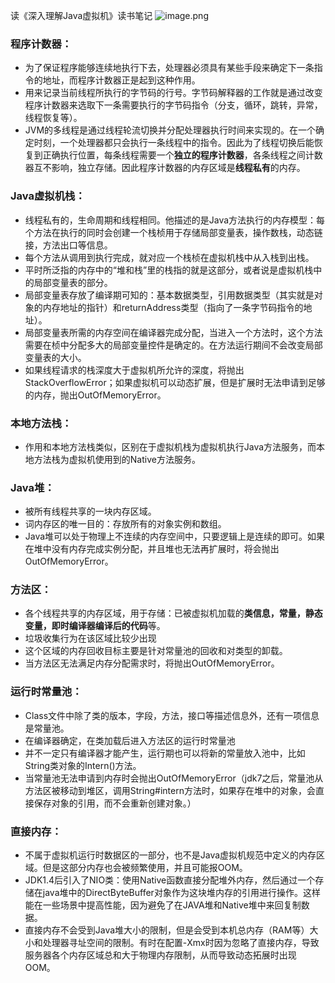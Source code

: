 读《深入理解Java虚拟机》读书笔记
![image.png](https://upload-images.jianshu.io/upload_images/7177220-356870d534d67272.png?imageMogr2/auto-orient/strip%7CimageView2/2/w/1240)

### 程序计数器：
* 为了保证程序能够连续地执行下去，处理器必须具有某些手段来确定下一条指令的地址，而程序计数器正是起到这种作用。
* 用来记录当前线程所执行的字节码的行号。字节码解释器的工作就是通过改变程序计数器来选取下一条需要执行的字节码指令（分支，循环，跳转，异常，线程恢复等）。
* JVM的多线程是通过线程轮流切换并分配处理器执行时间来实现的。在一个确定时刻，一个处理器都只会执行一条线程中的指令。因此为了线程切换后能恢复到正确执行位置，每条线程需要一个**独立的程序计数器**，各条线程之间计数器互不影响，独立存储。因此程序计数器的内存区域是**线程私有**的内存。

### Java虚拟机栈：
* 线程私有的，生命周期和线程相同。他描述的是Java方法执行的内存模型：每个方法在执行的同时会创建一个栈桢用于存储局部变量表，操作数栈，动态链接，方法出口等信息。
* 每个方法从调用到执行完成，就对应一个栈桢在虚拟机栈中从入栈到出栈。
* 平时所泛指的内存中的“堆和栈”里的栈指的就是这部分，或者说是虚拟机栈中的局部变量表的部分。
* 局部变量表存放了编译期可知的：基本数据类型，引用数据类型（其实就是对象的内存地址的指针）和returnAddress类型（指向了一条字节码指令的地址）。
* 局部变量表所需的内存空间在编译器完成分配，当进入一个方法时，这个方法需要在桢中分配多大的局部变量控件是确定的。在方法运行期间不会改变局部变量表的大小。
* 如果线程请求的栈深度大于虚拟机所允许的深度，将抛出StackOverflowError；如果虚拟机可以动态扩展，但是扩展时无法申请到足够的内存，抛出OutOfMemoryError。

### 本地方法栈：
* 作用和本地方法栈类似，区别在于虚拟机栈为虚拟机执行Java方法服务，而本地方法栈为虚拟机使用到的Native方法服务。

### Java堆：
* 被所有线程共享的一块内存区域。
* 词内存区的唯一目的：存放所有的对象实例和数组。
* Java堆可以处于物理上不连续的内存空间中，只要逻辑上是连续的即可。如果在堆中没有内存完成实例分配，并且堆也无法再扩展时，将会抛出OutOfMemoryError。

### 方法区：
* 各个线程共享的内存区域，用于存储：已被虚拟机加载的**类信息，常量，静态变量，即时编译器编译后的代码**等。
* 垃圾收集行为在该区域比较少出现
* 这个区域的内存回收目标主要是针对常量池的回收和对类型的卸载。
* 当方法区无法满足内存分配需求时，将抛出OutOfMemoryError。

### 运行时常量池：
* Class文件中除了类的版本，字段，方法，接口等描述信息外，还有一项信息是常量池。
* 在编译器确定，在类加载后进入方法区的运行时常量池
* 并不一定只有编译器才能产生，运行期也可以将新的常量放入池中，比如String类对象的Intern()方法。
* 当常量池无法申请到内存时会抛出OutOfMemoryError（jdk7之后，常量池从方法区被移动到堆区，调用String#intern方法时，如果存在堆中的对象，会直接保存对象的引用，而不会重新创建对象。）

### 直接内存：
* 不属于虚拟机运行时数据区的一部分，也不是Java虚拟机规范中定义的内存区域。但是这部分内存也会被频繁使用，并且可能报OOM。
* JDK1.4后引入了NIO类：使用Native函数直接分配堆外内存，然后通过一个存储在java堆中的DirectByteBuffer对象作为这块堆内存的引用进行操作。这样能在一些场景中提高性能，因为避免了在JAVA堆和Native堆中来回复制数据。
* 直接内存不会受到Java堆大小的限制，但是会受到本机总内存（RAM等）大小和处理器寻址空间的限制。有时在配置-Xmx时因为忽略了直接内存，导致服务器各个内存区域总和大于物理内存限制，从而导致动态拓展时出现OOM。

